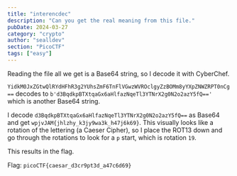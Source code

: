 ```yaml
---
title: "interencdec"
description: "Can you get the real meaning from this file."
pubDate: 2024-03-27
category: "crypto"
author: "sealldev"
section: "PicoCTF"
tags: ["easy"]
---
```


Reading the file all we get is a Base64 string, so I decode it with CyberChef.

`YidkM0JxZGtwQlRYdHFhR3g2YUhsZmF6TnFlVGwzWVROclgyZzBOMm8yYXpZNWZRPT0nCg==` decodes to `b'd3BqdkpBTXtqaGx6aHlfazNqeTl3YTNrX2g0N2o2azY5fQ=='` which is another Base64 string.

I decode `d3BqdkpBTXtqaGx6aHlfazNqeTl3YTNrX2g0N2o2azY5fQ==` as Base64 and get `wpjvJAM{jhlzhy_k3jy9wa3k_h47j6k69}`. This visually looks like a rotation of the lettering (a Caeser Cipher), so I place the ROT13 down and go through the rotations to look for a `p` start, which is rotation `19`.

This results in the flag.

Flag: `picoCTF{caesar_d3cr9pt3d_a47c6d69}`